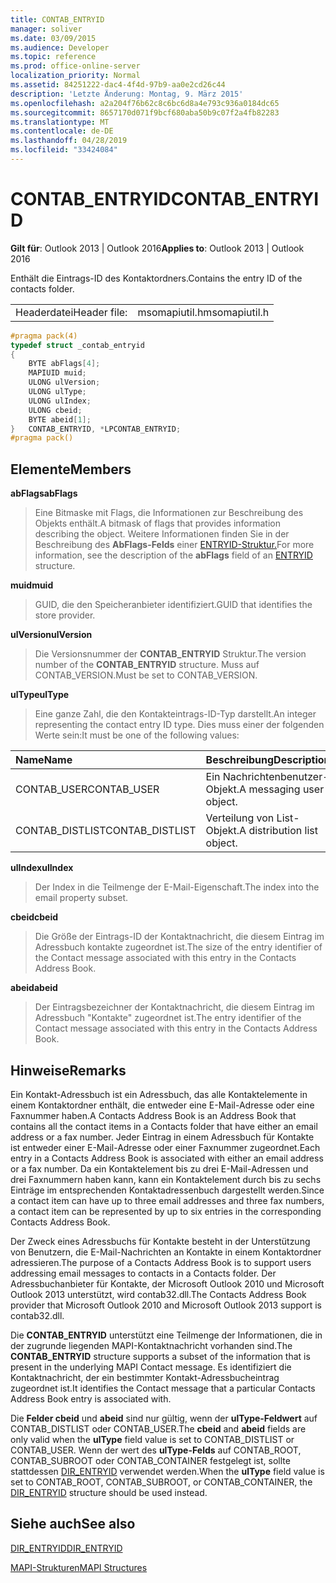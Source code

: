 ```yaml
---
title: CONTAB_ENTRYID
manager: soliver
ms.date: 03/09/2015
ms.audience: Developer
ms.topic: reference
ms.prod: office-online-server
localization_priority: Normal
ms.assetid: 84251222-dac4-4f4d-97b9-aa0e2cd26c44
description: 'Letzte Änderung: Montag, 9. März 2015'
ms.openlocfilehash: a2a204f76b62c8c6bc6d8a4e793c936a0184dc65
ms.sourcegitcommit: 8657170d071f9bcf680aba50b9c07f2a4fb82283
ms.translationtype: MT
ms.contentlocale: de-DE
ms.lasthandoff: 04/28/2019
ms.locfileid: "33424084"
---
```

# <a name="contab_entryid"></a><span data-ttu-id="05253-103">CONTAB_ENTRYID</span><span class="sxs-lookup"><span data-stu-id="05253-103">CONTAB_ENTRYID</span></span>

  
  
<span data-ttu-id="05253-104">**Gilt für**: Outlook 2013 | Outlook 2016</span><span class="sxs-lookup"><span data-stu-id="05253-104">**Applies to**: Outlook 2013 | Outlook 2016</span></span> 
  
<span data-ttu-id="05253-105">Enthält die Eintrags-ID des Kontaktordners.</span><span class="sxs-lookup"><span data-stu-id="05253-105">Contains the entry ID of the contacts folder.</span></span>
  
|||
|:-----|:-----|
|<span data-ttu-id="05253-106">Headerdatei</span><span class="sxs-lookup"><span data-stu-id="05253-106">Header file:</span></span>  <br/> |<span data-ttu-id="05253-107">msomapiutil.h</span><span class="sxs-lookup"><span data-stu-id="05253-107">msomapiutil.h</span></span>  <br/> |
   
```cpp
#pragma pack(4) 
typedef struct _contab_entryid
{
    BYTE abFlags[4];
    MAPIUID muid;
    ULONG ulVersion;
    ULONG ulType;
    ULONG ulIndex;
    ULONG cbeid;
    BYTE abeid[1];
}   CONTAB_ENTRYID, *LPCONTAB_ENTRYID;
#pragma pack() 
```

## <a name="members"></a><span data-ttu-id="05253-108">Elemente</span><span class="sxs-lookup"><span data-stu-id="05253-108">Members</span></span>

 <span data-ttu-id="05253-109">**abFlags**</span><span class="sxs-lookup"><span data-stu-id="05253-109">**abFlags**</span></span>
  
> <span data-ttu-id="05253-110">Eine Bitmaske mit Flags, die Informationen zur Beschreibung des Objekts enthält.</span><span class="sxs-lookup"><span data-stu-id="05253-110">A bitmask of flags that provides information describing the object.</span></span> <span data-ttu-id="05253-111">Weitere Informationen finden Sie in der Beschreibung des **AbFlags-Felds** einer [ENTRYID-Struktur.](entryid.md)</span><span class="sxs-lookup"><span data-stu-id="05253-111">For more information, see the description of the **abFlags** field of an [ENTRYID](entryid.md) structure.</span></span> 
    
 <span data-ttu-id="05253-112">**muid**</span><span class="sxs-lookup"><span data-stu-id="05253-112">**muid**</span></span>
  
> <span data-ttu-id="05253-113">GUID, die den Speicheranbieter identifiziert.</span><span class="sxs-lookup"><span data-stu-id="05253-113">GUID that identifies the store provider.</span></span>
    
 <span data-ttu-id="05253-114">**ulVersion**</span><span class="sxs-lookup"><span data-stu-id="05253-114">**ulVersion**</span></span>
  
> <span data-ttu-id="05253-115">Die Versionsnummer der **CONTAB_ENTRYID** Struktur.</span><span class="sxs-lookup"><span data-stu-id="05253-115">The version number of the **CONTAB_ENTRYID** structure.</span></span> <span data-ttu-id="05253-116">Muss auf CONTAB_VERSION.</span><span class="sxs-lookup"><span data-stu-id="05253-116">Must be set to CONTAB_VERSION.</span></span> 
    
 <span data-ttu-id="05253-117">**ulType**</span><span class="sxs-lookup"><span data-stu-id="05253-117">**ulType**</span></span>
  
> <span data-ttu-id="05253-118">Eine ganze Zahl, die den Kontakteintrags-ID-Typ darstellt.</span><span class="sxs-lookup"><span data-stu-id="05253-118">An integer representing the contact entry ID type.</span></span> <span data-ttu-id="05253-119">Dies muss einer der folgenden Werte sein:</span><span class="sxs-lookup"><span data-stu-id="05253-119">It must be one of the following values:</span></span>
    
|<span data-ttu-id="05253-120">**Name**</span><span class="sxs-lookup"><span data-stu-id="05253-120">**Name**</span></span>|<span data-ttu-id="05253-121">**Beschreibung**</span><span class="sxs-lookup"><span data-stu-id="05253-121">**Description**</span></span>|
|:-----|:-----|
|<span data-ttu-id="05253-122">CONTAB_USER</span><span class="sxs-lookup"><span data-stu-id="05253-122">CONTAB_USER</span></span>  <br/> |<span data-ttu-id="05253-123">Ein Nachrichtenbenutzer-Objekt.</span><span class="sxs-lookup"><span data-stu-id="05253-123">A messaging user object.</span></span>  <br/> |
|<span data-ttu-id="05253-124">CONTAB_DISTLIST</span><span class="sxs-lookup"><span data-stu-id="05253-124">CONTAB_DISTLIST</span></span>  <br/> |<span data-ttu-id="05253-125">Verteilung von List-Objekt.</span><span class="sxs-lookup"><span data-stu-id="05253-125">A distribution list object.</span></span>  <br/> |
   
 <span data-ttu-id="05253-126">**ulIndex**</span><span class="sxs-lookup"><span data-stu-id="05253-126">**ulIndex**</span></span>
  
> <span data-ttu-id="05253-127">Der Index in die Teilmenge der E-Mail-Eigenschaft.</span><span class="sxs-lookup"><span data-stu-id="05253-127">The index into the email property subset.</span></span>
    
 <span data-ttu-id="05253-128">**cbeid**</span><span class="sxs-lookup"><span data-stu-id="05253-128">**cbeid**</span></span>
  
> <span data-ttu-id="05253-129">Die Größe der Eintrags-ID der Kontaktnachricht, die diesem Eintrag im Adressbuch kontakte zugeordnet ist.</span><span class="sxs-lookup"><span data-stu-id="05253-129">The size of the entry identifier of the Contact message associated with this entry in the Contacts Address Book.</span></span>
    
 <span data-ttu-id="05253-130">**abeid**</span><span class="sxs-lookup"><span data-stu-id="05253-130">**abeid**</span></span>
  
> <span data-ttu-id="05253-131">Der Eintragsbezeichner der Kontaktnachricht, die diesem Eintrag im Adressbuch "Kontakte" zugeordnet ist.</span><span class="sxs-lookup"><span data-stu-id="05253-131">The entry identifier of the Contact message associated with this entry in the Contacts Address Book.</span></span>
    
## <a name="remarks"></a><span data-ttu-id="05253-132">Hinweise</span><span class="sxs-lookup"><span data-stu-id="05253-132">Remarks</span></span>

<span data-ttu-id="05253-133">Ein Kontakt-Adressbuch ist ein Adressbuch, das alle Kontaktelemente in einem Kontaktordner enthält, die entweder eine E-Mail-Adresse oder eine Faxnummer haben.</span><span class="sxs-lookup"><span data-stu-id="05253-133">A Contacts Address Book is an Address Book that contains all the contact items in a Contacts folder that have either an email address or a fax number.</span></span> <span data-ttu-id="05253-134">Jeder Eintrag in einem Adressbuch für Kontakte ist entweder einer E-Mail-Adresse oder einer Faxnummer zugeordnet.</span><span class="sxs-lookup"><span data-stu-id="05253-134">Each entry in a Contacts Address Book is associated with either an email address or a fax number.</span></span> <span data-ttu-id="05253-135">Da ein Kontaktelement bis zu drei E-Mail-Adressen und drei Faxnummern haben kann, kann ein Kontaktelement durch bis zu sechs Einträge im entsprechenden Kontaktadressenbuch dargestellt werden.</span><span class="sxs-lookup"><span data-stu-id="05253-135">Since a contact item can have up to three email addresses and three fax numbers, a contact item can be represented by up to six entries in the corresponding Contacts Address Book.</span></span>
  
<span data-ttu-id="05253-136">Der Zweck eines Adressbuchs für Kontakte besteht in der Unterstützung von Benutzern, die E-Mail-Nachrichten an Kontakte in einem Kontaktordner adressieren.</span><span class="sxs-lookup"><span data-stu-id="05253-136">The purpose of a Contacts Address Book is to support users addressing email messages to contacts in a Contacts folder.</span></span> <span data-ttu-id="05253-137">Der Adressbuchanbieter für Kontakte, der Microsoft Outlook 2010 und Microsoft Outlook 2013 unterstützt, wird contab32.dll.</span><span class="sxs-lookup"><span data-stu-id="05253-137">The Contacts Address Book provider that Microsoft Outlook 2010 and Microsoft Outlook 2013 support is contab32.dll.</span></span>
  
<span data-ttu-id="05253-138">Die **CONTAB_ENTRYID** unterstützt eine Teilmenge der Informationen, die in der zugrunde liegenden MAPI-Kontaktnachricht vorhanden sind.</span><span class="sxs-lookup"><span data-stu-id="05253-138">The **CONTAB_ENTRYID** structure supports a subset of the information that is present in the underlying MAPI Contact message.</span></span> <span data-ttu-id="05253-139">Es identifiziert die Kontaktnachricht, der ein bestimmter Kontakt-Adressbucheintrag zugeordnet ist.</span><span class="sxs-lookup"><span data-stu-id="05253-139">It identifies the Contact message that a particular Contacts Address Book entry is associated with.</span></span> 
  
<span data-ttu-id="05253-140">Die **Felder cbeid** und **abeid** sind nur gültig, wenn der **ulType-Feldwert** auf CONTAB_DISTLIST oder CONTAB_USER.</span><span class="sxs-lookup"><span data-stu-id="05253-140">The **cbeid** and **abeid** fields are only valid when the **ulType** field value is set to CONTAB_DISTLIST or CONTAB_USER.</span></span> <span data-ttu-id="05253-141">Wenn der wert des **ulType-Felds** auf CONTAB_ROOT, CONTAB_SUBROOT oder CONTAB_CONTAINER festgelegt ist, sollte stattdessen [DIR_ENTRYID](dir_entryid.md) verwendet werden.</span><span class="sxs-lookup"><span data-stu-id="05253-141">When the **ulType** field value is set to CONTAB_ROOT, CONTAB_SUBROOT, or CONTAB_CONTAINER, the [DIR_ENTRYID](dir_entryid.md) structure should be used instead.</span></span> 
  
## <a name="see-also"></a><span data-ttu-id="05253-142">Siehe auch</span><span class="sxs-lookup"><span data-stu-id="05253-142">See also</span></span>



[<span data-ttu-id="05253-143">DIR_ENTRYID</span><span class="sxs-lookup"><span data-stu-id="05253-143">DIR_ENTRYID</span></span>](dir_entryid.md)


[<span data-ttu-id="05253-144">MAPI-Strukturen</span><span class="sxs-lookup"><span data-stu-id="05253-144">MAPI Structures</span></span>](mapi-structures.md)

